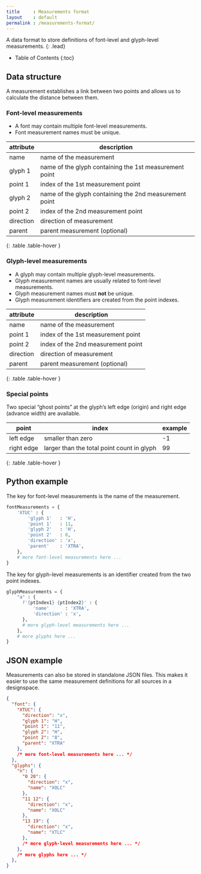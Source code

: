 ```yaml
---
title     : Measurements format
layout    : default
permalink : /measurements-format/
---
```


A data format to store definitions of font-level and glyph-level measurements.
{: .lead}


* Table of Contents
{:toc}


Data structure
--------------

A measurement establishes a link between two points and allows us to calculate the distance between them.

### Font-level measurements

- A font may contain multiple font-level measurements.
- Font measurement names must be unique.

| attribute | description                                            |
|-----------|--------------------------------------------------------|
| name      | name of the measurement                                |
| glyph 1   | name of the glyph containing the 1st measurement point |
| point 1   | index of the 1st measurement point                     |
| glyph 2   | name of the glyph containing the 2nd measurement point |
| point 2   | index of the 2nd measurement point                     |
| direction | direction of measurement                               |
| parent    | parent measurement (optional)                          |
{: .table .table-hover }

### Glyph-level measurements

- A glyph may contain multiple glyph-level measurements.
- Glyph measurement names are usually related to font-level measurements.
- Glyph measurement names must **not** be unique.
- Glyph measurement identifiers are created from the point indexes.

| attribute | description                                            |
|-----------|--------------------------------------------------------|
| name      | name of the measurement                                |
| point 1   | index of the 1st measurement point                     |
| point 2   | index of the 2nd measurement point                     |
| direction | direction of measurement                               |
| parent    | parent measurement (optional)                          |
{: .table .table-hover }

### Special points

Two special “ghost points” at the glyph’s left edge (origin) and right edge (advance width) are available.

| point       | index                                      | example |
|-------------|--------------------------------------------|---------|
| left edge   | smaller than zero                          | -1      |
| right edge  | larger than the total point count in glyph | 99      |
{: .table .table-hover }


Python example
--------------

The key for font-level measurements is the name of the measurement.

```python
fontMeasurements = {
    'XTUC' : {
        'glyph 1'   : 'H',
        'point 1'   : 11,
        'glyph 2'   : 'H',
        'point 2'   : 8,
        'direction' : 'x',
        'parent'    : 'XTRA',
    },
    # more font-level measurements here ...
}
```

The key for glyph-level measurements is an identifier created from the two point indexes.

```python
glyphMeasurements = {
    "a" : {
      f'{ptIndex1} {ptIndex2}' : {
          'name'      : 'XTRA',
          'direction' : 'x',
      },
      # more glyph-level measurements here ...
    },
    # more glyphs here ...
}
```


JSON example
------------

Measurements can also be stored in standalone JSON files. This makes it easier to use the same measurement definitions for all sources in a designspace.

```json
{
  "font": {
    "XTUC": {
      "direction": "x",
      "glyph 1": "H",
      "point 1": "11",
      "glyph 2": "H",
      "point 2": "8",
      "parent": "XTRA"
    },
    /* more font-level measurements here ... */
  },
  "glyphs": {
    "n": {
      "0 20": {
        "direction": "x",
        "name": "XOLC"
      },
      "11 12": {
        "direction": "x",
        "name": "XOLC"
      },
      "13 19": {
        "direction": "x",
        "name": "XTLC"
      },
      /* more glyph-level measurements here ... */
    },
    /* more glyphs here ... */
  },    
}
```

